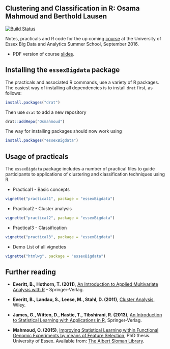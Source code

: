 
<!-- README.md is generated from README.Rmd. Please edit that file -->
Clustering and Classification in R: Osama Mahmoud and Berthold Lausen
---------------------------------------------------------------------

[![Build Status](https://travis-ci.org/Osmahmoud/essexBigdata.svg?branch=master)](https://travis-ci.org/Osmahmoud/essexBigdata)

Notes, practicals and R code for the up coming [course](https://www.essex.ac.uk/iads/events/summer-school.aspx) at the University of Essex Big Data and Analytics Summer School, September 2016.

-   PDF version of course [slides](https://raw.githubusercontent.com/Osmahmoud/essexBigdata/master/slides.pdf).

Installing the `essexBigdata` package
-------------------------------------

The practicals and associated R commands, use a variety of R packages. The easiest way of installing all dependencies is to install `drat` first, as follows:

``` r
install.packages("drat")
```

Then use `drat` to add a new repository

``` r
drat::addRepo("Osmahmoud")
```

The way for installing packages should now work using

``` r
install.packages("essexBigdata")
```

Usage of practicals
-------------------

The `essexBigdata` package includes a number of practical files to guide participants to applications of clustering and classification techniques using R.

-   Practical1 - Basic concepts

``` r
vignette("practical1", package = "essexBigdata")
```

-   Practical2 - Cluster analysis

``` r
vignette("practical2", package = "essexBigdata")
```

-   Practical3 - Classification

``` r
vignette("practical3", package = "essexBigdata")
```

-   Demo List of all vignettes

``` r
vignette("htmlwg", package = "essexBigdata")
```

Further reading
---------------

-   **Everitt, B., Hothorn, T. (2011)**, [An Introduction to Applied Multivariate Analysis with R](http://link.springer.com/book/10.1007%2F978-1-4419-9650-3) - Springer-Verlag.

-   **Everitt, B., Landau, S., Leese, M., Stahl, D. (2011)**, [Cluster Analysis](http://eu.wiley.com/WileyCDA/WileyTitle/productCd-EHEP002266.html), Wiley.

-   **James, G., Witten, D., Hastie, T., Tibshirani, R. (2013)**, [An Introduction to Statistical Learning with Applications in R](http://www.springer.com/gb/book/9781461471370), Springer-Verlag.

-   **Mahmoud, O. (2015)**, [Improving Statistical Learning within Functional Genomic Experiments by means of Feature Selection](https://www.researchgate.net/publication/304704707_Improving_Statistical_Learning_within_Functional_Genomic_Experiments_by_means_of_Feature_Selection), PhD thesis. University of Essex. Available from: [The Albert Sloman Library](http://serlib0.essex.ac.uk/search~S5?/aMahmoud%2C+Osama/amahmoud+osama/-3%2C-1%2C0%2CB/frameset&FF=amahmoud+osama&1%2C1%2C).
